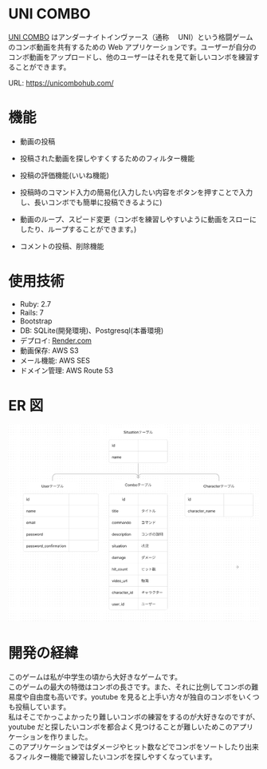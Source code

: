 # UNI COMBO

[UNI COMBO](https://unicombohub.com/) はアンダーナイトインヴァース（通称　 UNI）という格闘ゲームのコンボ動画を共有するための Web アプリケーションです。ユーザーが自分のコンボ動画をアップロードし、他のユーザーはそれを見て新しいコンボを練習することができます。

URL: https://unicombohub.com/

# 機能

- 動画の投稿

- 投稿された動画を探しやすくするためのフィルター機能

- 投稿の評価機能(いいね機能)

- 投稿時のコマンド入力の簡易化(入力したい内容をボタンを押すことで入力し、長いコンボでも簡単に投稿できるように)

- 動画のループ、スピード変更（コンボを練習しやすいように動画をスローにしたり、ループすることができます。)

- コメントの投稿、削除機能

# 使用技術

- Ruby: 2.7
- Rails: 7
- Bootstrap
- DB: SQLite(開発環境)、Postgresql(本番環境)
- デプロイ: [Render.com](https://render.com/)
- 動画保存: AWS S3
- メール機能: AWS SES
- ドメイン管理: AWS Route 53

# ER 図

![picture 1](images/36dd197b71edb6240990f2d9162605e9e54907ba886a82b3f88434bda43548ff.png)

# 開発の経緯

このゲームは私が中学生の頃から大好きなゲームです。  
このゲームの最大の特徴はコンボの長さです。また、それに比例してコンボの難易度や自由度も高いです。youtube を見ると上手い方々が独自のコンボをいくつも投稿しています。  
私はそこでかっこよかったり難しいコンボの練習をするのが大好きなのですが、youtube だと探したいコンボを都合よく見つけることが難しいためこのアプリケーションを作りました。  
このアプリケーションではダメージやヒット数などでコンボをソートしたり出来るフィルター機能で練習したいコンボを探しやすくなっています。
